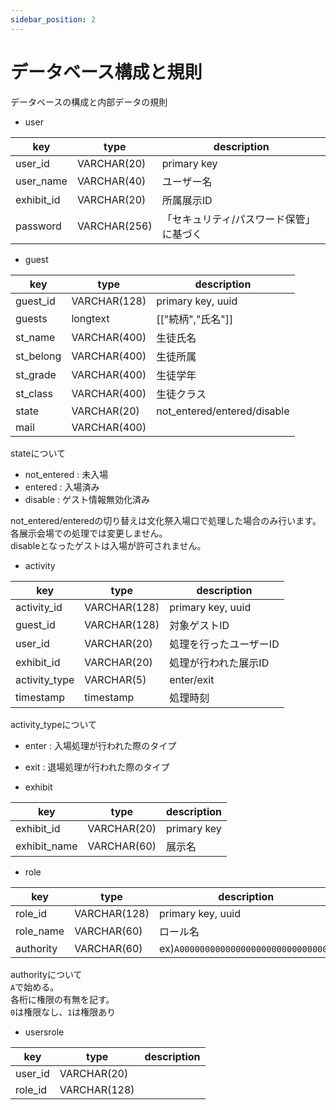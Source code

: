 ```yaml
---
sidebar_position: 2
---
```


# データベース構成と規則
データベースの構成と内部データの規則
- user  

|key|type|description|
|----|----|----|
|user_id|VARCHAR(20)|primary key|
|user_name|VARCHAR(40)|ユーザー名|
|exhibit_id|VARCHAR(20)|所属展示ID|
|password|VARCHAR(256)|「セキュリティ/パスワード保管」に基づく|

- guest

|key|type|description|
|----|----|----|
|guest_id|VARCHAR(128)|primary key, uuid|
|guests|longtext|[["続柄","氏名"]]|
|st_name|VARCHAR(400)|生徒氏名|
|st_belong|VARCHAR(400)|生徒所属|
|st_grade|VARCHAR(400)|生徒学年|
|st_class|VARCHAR(400)|生徒クラス|
|state|VARCHAR(20)|not_entered/entered/disable|
|mail|VARCHAR(400)||

stateについて
- not_entered : 未入場
- entered : 入場済み
- disable : ゲスト情報無効化済み

not_entered/enteredの切り替えは文化祭入場口で処理した場合のみ行います。  
各展示会場での処理では変更しません。  
disableとなったゲストは入場が許可されません。

- activity

|key|type|description|
|----|----|----|
|activity_id|VARCHAR(128)|primary key, uuid|
|guest_id|VARCHAR(128)|対象ゲストID|
|user_id|VARCHAR(20)|処理を行ったユーザーID|
|exhibit_id|VARCHAR(20)|処理が行われた展示ID|
|activity_type|VARCHAR(5)|enter/exit|
|timestamp|timestamp|処理時刻|

activity_typeについて
- enter : 入場処理が行われた際のタイプ
- exit : 退場処理が行われた際のタイプ

- exhibit
 
|key|type|description|
|----|----|----|
|exhibit_id|VARCHAR(20)|primary key|
|exhibit_name|VARCHAR(60)|展示名|

- role

|key|type|description|
|----|----|----|
|role_id|VARCHAR(128)|primary key, uuid|
|role_name|VARCHAR(60)|ロール名|
|authority|VARCHAR(60)|ex)``A000000000000000000000000000000``|

authorityについて  
`A`で始める。  
各桁に権限の有無を記す。  
`0`は権限なし、`1`は権限あり

- usersrole

|key|type|description|
|----|----|----|
|user_id|VARCHAR(20)||
|role_id|VARCHAR(128)||
